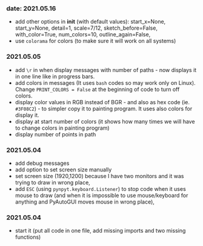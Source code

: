 ### date: 2021.05.16
    
- add other options in __init__ (with default values): 
    start_x=None, 
    start_y=None, 
    detail=1, 
    scale=7/12, 
    sketch_before=False, 
    with_color=True, 
    num_colors=10, 
    outline_again=False,
- use `colorama` for colors (to make sure it will work on all systems)


### 2021.05.05

- add `\r` in when display messages with number of paths - now displays it in one line like in progress bars.
- add colors in messages (It uses `bash` codes so may work only on Linux). 
     Change `PRINT_COLORS = False` at the beginning of code to turn off colors.
- display color values in RGB instead of BGR - and also as hex code (ie. `#3F08C2`) - to simpler copy it to painting program. It uses also colors for display it.
- display at start number of colors (it shows how many times we will have to change colors in painting program)
- display number of points in path

### 2021.05.04

- add debug messages
- add option to set screen size manually
- set screen size (1920,1200) because I have two monitors and it was trying to draw in wrong place,
- add `ESC` (using `pynpyt.keyboard.Listener`) to stop code when it uses mouse to draw (and when it is impossible to use mouse/keyboard for anything and PyAutoGUI moves mouse in wrong place), 

### 2021.05.04

- start it (put all code in one file, add missing imports and two missing functions)
